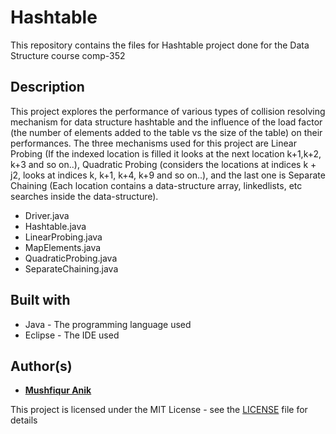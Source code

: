 # Hashtable 
This repository contains the files for Hashtable project done for the Data Structure course comp-352

## Description 
This project explores the performance of various types of collision resolving mechanism for data structure hashtable and the influence of the load factor (the number of elements added to the table vs the size of the table) on their performances. The three mechanisms used for this project are Linear Probing (If the indexed location is filled it looks at the next location k+1,k+2, k+3 and so on..), Quadratic Probing (considers the locations at indices k + j2, looks at indices k, k+1, k+4, k+9 and so on..), and the last one is Separate Chaining (Each location contains a data-structure array, linkedlists, etc searches inside the data-structure).

* Driver.java 
* Hashtable.java
* LinearProbing.java 
* MapElements.java 
* QuadraticProbing.java
* SeparateChaining.java

## Built with 

* Java - The programming language used
* Eclipse - The IDE used 

## Author(s)

* [**Mushfiqur Anik**](https://github.com/mushfiqur-anik)

This project is licensed under the MIT License - see the [LICENSE](LICENSE) file for details


